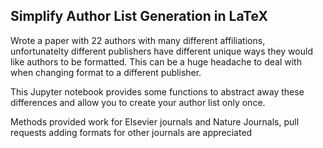 ## Simplify Author List Generation in LaTeX

Wrote a paper with 22 authors with many different affiliations, unfortunatelty different publishers have different unique ways they would like authors to be formatted. This can be a huge headache to deal with when changing format to a different publisher.

This Jupyter notebook provides some functions to abstract away these differences and allow you to create your author list only once.

Methods provided work for Elsevier journals and Nature Journals, pull requests adding formats for other journals are appreciated
